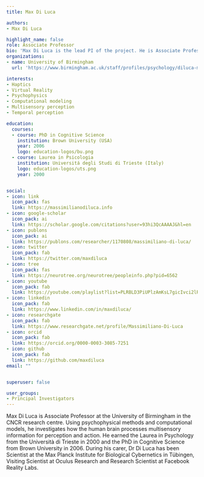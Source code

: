 ```yaml
---
title: Max Di Luca

authors:
- Max Di Luca

highlight_name: false
role: Associate Professor
bio: 'Max Di Luca is the lead PI of the project. He is Associate Professor at the University of Birmingham (UK) in the Centre for Computational Neuroscience and Cognitive Robotics.'
organizations:
- name: University of Birmingham
  url: 'https://www.birmingham.ac.uk/staff/profiles/psychology/diluca-massimiliano.aspx'

interests:
- Haptics
- Virtual Reality
- Psychophysics
- Computational modeling
- Multisensory perception
- Temporal perception

education:
  courses:
  - course: PhD in Cognitive Science
    institution: Brown University (USA)
    year: 2006
    logo: education-logos/bu.png
  - course: Laurea in Psicologia
    institution: Universitá degli Studi di Trieste (Italy)
    logo: education-logos/uts.png
    year: 2000


social:
- icon: link
  icon_pack: fas
  link: https://massimilianodiluca.info
- icon: google-scholar
  icon_pack: ai
  link: https://scholar.google.com/citations?user=93hi3QcAAAAJ&hl=en
- icon: publons
  icon_pack: ai
  link: https://publons.com/researcher/1170808/massimiliano-di-luca/
- icon: twitter
  icon_pack: fab
  link: https://twitter.com/maxdiluca
- icon: tree
  icon_pack: fas
  link: https://neurotree.org/neurotree/peopleinfo.php?pid=6562
- icon: youtube
  icon_pack: fab
  link: https://youtube.com/playlist?list=PLRBLD3PiUPlzAmKsL7gicIvci2lRXoZah
- icon: linkedin
  icon_pack: fab
  link: https://www.linkedin.com/in/maxdiluca/
- icon: researchgate
  icon_pack: fab
  link: https://www.researchgate.net/profile/Massimiliano-Di-Luca
- icon: orcid
  icon_pack: fab
  link: https://orcid.org/0000-0003-3085-7251
- icon: github
  icon_pack: fab
  link: https://github.com/maxdiluca
email: ""


superuser: false

user_groups:
- Principal Investigators
---
```

Max Di Luca is Associate Professor at the University of Birmingham in the CNCR research centre. Using psychophysical methods and computational models, he investigates how the human brain processes multisensory information for perception and action.
He earned the Laurea in Psychology from the Università di Trieste in 2000 and the PhD in Cognitive Science from Brown University in 2006. During his carer, Dr Di Luca has been Scientist at the Max Planck Institute for Biological Cybernetics in Tübingen, Visiting Scientist at Oculus Research and Research Scientist at Facebook Reality Labs.
